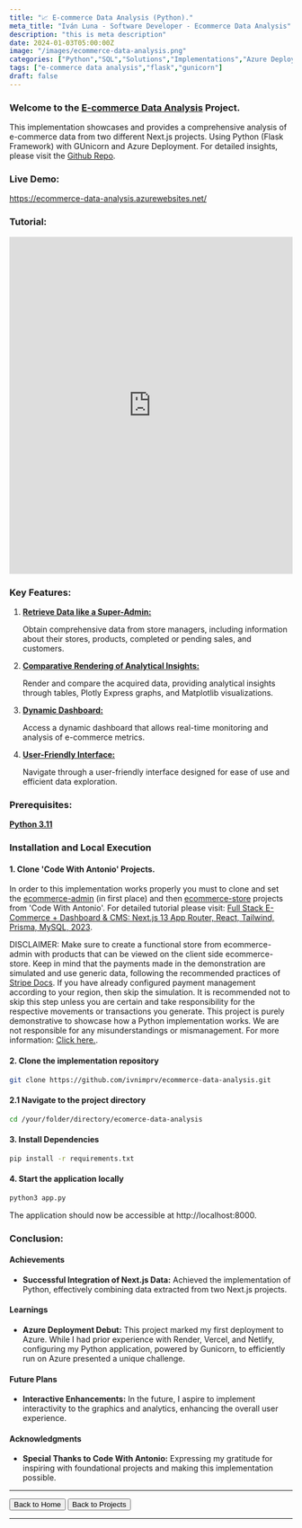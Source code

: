 ```yaml
---
title: "📈 E-commerce Data Analysis (Python)."
meta_title: "Iván Luna - Software Developer - Ecommerce Data Analysis"
description: "this is meta description"
date: 2024-01-03T05:00:00Z
image: "/images/ecommerce-data-analysis.png"
categories: ["Python","SQL","Solutions","Implementations","Azure Deployment"]
tags: ["e-commerce data analysis","flask","gunicorn"]
draft: false
---
```


### Welcome to the [E-commerce Data Analysis](https://ecommerce-data-analysis.azurewebsites.net/) Project.
This implementation showcases and provides a comprehensive analysis of e-commerce data from two different Next.js projects. Using Python (Flask Framework) with GUnicorn and Azure Deployment. For detailed insights, please visit the [Github Repo](https://github.com/imprvhub/ecommerce_data_analysis/).

### Live Demo:
https://ecommerce-data-analysis.azurewebsites.net/

### Tutorial:
<div style="text-align: center;">
  <iframe width="100%" height="600" src="https://www.youtube.com/embed/jNLWl_Nu3KE" frameborder="0" allowfullscreen style="margin: auto;"></iframe>
</div>

### Key Features:
1. <ins>**Retrieve Data like a Super-Admin:**<ins>

   Obtain comprehensive data from store managers, including information about their stores, products, completed or pending sales, and customers.

2. <ins>**Comparative Rendering of Analytical Insights:**<ins>

   Render and compare the acquired data, providing analytical insights through tables, Plotly Express graphs, and Matplotlib visualizations.

3. <ins>**Dynamic Dashboard:**<ins>

   Access a dynamic dashboard that allows real-time monitoring and analysis of e-commerce metrics.

4. <ins>**User-Friendly Interface:**<ins>

   Navigate through a user-friendly interface designed for ease of use and efficient data exploration.
   
### Prerequisites:
[**Python 3.11**](https://www.python.org/downloads/release/python-3110/)

### Installation and Local Execution

#### 1. Clone 'Code With Antonio' Projects. 
In order to this implementation works properly you must to clone and set the [ecommerce-admin](https://github.com/antonioerdeljac/next13-ecommerce-admin) (in first place) and then [ecommerce-store](https://github.com/antonioerdeljac/next13-ecommerce-store) projects from 'Code With Antonio'. For detailed tutorial please visit: [Full Stack E-Commerce + Dashboard & CMS: Next.js 13 App Router, React, Tailwind, Prisma, MySQL, 2023](https://www.youtube.com/watch?v=5miHyP6lExg).

DISCLAIMER: Make sure to create a functional store from ecommerce-admin with products that can be viewed on the client side ecommerce-store. Keep in mind that the payments made in the demonstration are simulated and use generic data, following the recommended practices of [Stripe Docs](https://stripe.com/docs/testing ). If you have already configured payment management according to your region, then skip the simulation. It is recommended not to skip this step unless you are certain and take responsibility for the respective movements or transactions you generate. This project is purely demonstrative to showcase how a Python implementation works. We are not responsible for any misunderstandings or mismanagement. For more information: [Click here.](https://ecommerce-data-analysis.azurewebsites.net/user_agreements.html).

#### 2. Clone the implementation repository
```bash
git clone https://github.com/ivnimprv/ecommerce-data-analysis.git
```
#### 2.1 Navigate to the project directory
```bash
cd /your/folder/directory/ecomerce-data-analysis
```
#### 3. Install Dependencies
```bash
pip install -r requirements.txt
```
#### 4. Start the application locally
```bash
python3 app.py
```
The application should now be accessible at http://localhost:8000.

### Conclusion:

#### Achievements

- **Successful Integration of Next.js Data:** Achieved the implementation of Python, effectively combining data extracted from two Next.js projects.

#### Learnings

- **Azure Deployment Debut:** This project marked my first deployment to Azure. While I had prior experience with Render, Vercel, and Netlify, configuring my Python application, powered by Gunicorn, to efficiently run on Azure presented a unique challenge.

#### Future Plans

- **Interactive Enhancements:** In the future, I aspire to implement interactivity to the graphics and analytics, enhancing the overall user experience.

#### Acknowledgments

- **Special Thanks to Code With Antonio:** Expressing my gratitude for inspiring with foundational projects and making this implementation possible.


---
<div class="flex justify-between">
      <button class="btn btn-primary" onclick="window.location.href='/';">Back to Home</button>
      <button class="btn btn-primary" onclick="window.location.href='/projects';">Back to Projects</button>     
</div>

---
